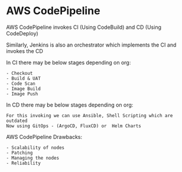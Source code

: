 # AWS CodePipeline 

AWS CodePipeline invokes CI (Using CodeBuild) and CD (Using CodeDeploy) 

Similarly, Jenkins is also an orchestrator which implements the CI and invokes the CD

In CI there may be below stages depending on org:

```
- Checkout
- Build & UAT
- Code Scan
- Image Build
- Image Push
```

In CD there may be below stages depending on org:
```
For this invoking we can use Ansible, Shell Scripting which are outdated
Now using GitOps - (ArgoCD, FluxCD) or  Helm Charts 
```
AWS CodePipeline Drawbacks:

```
- Scalability of nodes
- Patching 
- Managing the nodes
- Reliability
```
